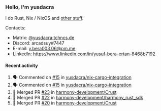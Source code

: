 ### Hello, I'm yusdacra

I do Rust, Nix / NixOS and [other stuff](https://yusdacra.gitlab.io/about).

Contacts:
- Matrix: [@yusdacra:tchncs.de](https://matrix.to/#/@yusdacra:tchncs.de)
- Discord: arcadsuy#7447
- E-mail: y.bera003.06@pm.me
- LinkedIn: https://www.linkedin.com/in/yusuf-bera-ertan-8468b7192

#### Recent activity

<!--START_SECTION:activity-->
1. 🗣 Commented on [#15](https://github.com/yusdacra/nix-cargo-integration/issues/15) in [yusdacra/nix-cargo-integration](https://github.com/yusdacra/nix-cargo-integration)
2. 🗣 Commented on [#15](https://github.com/yusdacra/nix-cargo-integration/issues/15) in [yusdacra/nix-cargo-integration](https://github.com/yusdacra/nix-cargo-integration)
3. 🎉 Merged PR [#23](https://github.com/harmony-development/Crust/pull/23) in [harmony-development/Crust](https://github.com/harmony-development/Crust)
4. 🎉 Merged PR [#22](https://github.com/harmony-development/harmony_rust_sdk/pull/22) in [harmony-development/harmony_rust_sdk](https://github.com/harmony-development/harmony_rust_sdk)
5. 🎉 Merged PR [#20](https://github.com/harmony-development/Crust/pull/20) in [harmony-development/Crust](https://github.com/harmony-development/Crust)
<!--END_SECTION:activity-->
